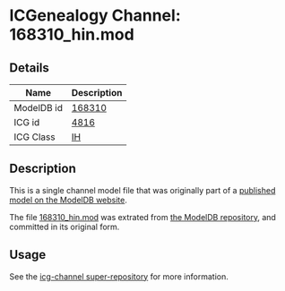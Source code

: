 # ICGenealogy Channel: 168310\_hin.mod

## Details

Name | Description
---- | -----------
ModelDB id | [168310](http://senselab.med.yale.edu/ModelDB/ShowModel.cshtml?model=168310)
ICG id | [4816](http://icg.neurotheory.ox.ac.uk/channels/4/4816)
ICG Class | [IH](http://icg.neurotheory.ox.ac.uk/channels/4)

## Description

This is a single channel model file that was originally part of a [published model on the ModelDB website](http://senselab.med.yale.edu/mModelDB/ShowModel.cshtml?model=168310).

The file [168310\_hin.mod](168310_hin.mod) was extrated from [the ModelDB repository](http://senselab.med.yale.edu/ModelDB/ShowModel.cshtml?model=168310), and committed in its original form.

## Usage

See the [icg-channel super-repository](https://github.com/icgenealogy/icg-channels) for more information.